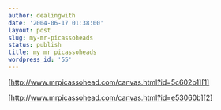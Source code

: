 ```yaml
---
author: dealingwith
date: '2004-06-17 01:38:00'
layout: post
slug: my-mr-picassoheads
status: publish
title: my mr picassoheads
wordpress_id: '55'
---
```


[http://www.mrpicassohead.com/canvas.html?id=5c602b1][1]

[http://www.mrpicassohead.com/canvas.html?id=e53060b][2]

   [1]: http://www.mrpicassohead.com/canvas.html?id=5c602b1

   [2]: http://www.mrpicassohead.com/canvas.html?id=e53060b

